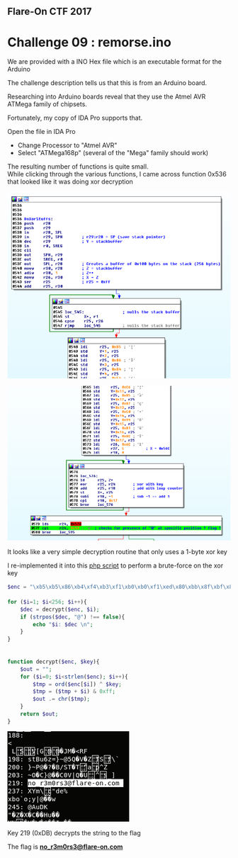 ## Flare-On CTF 2017
# Challenge 09 : remorse.ino

We are provided with a INO Hex file which is an executable format for the Arduino

The challenge description tells us that this is from an Arduino board.

Researching into Arduino boards reveal that they use the Atmel AVR ATMega family of chipsets.

Fortunately, my copy of IDA Pro supports that.

Open the file in IDA Pro
- Change Processor to "Atmel AVR"
- Select "ATMega168p" (several of the "Mega" family should work)

The resulting number of functions is quite small.  
While clicking through the various functions, I came across function 0x536 that looked like it was doing xor decryption

![xor1](img/01.png)

![xor2](img/02.png)

It looks like a very simple decryption routine that only uses a 1-byte xor key

I re-implemented it into this [php script](soln.php) to perform a brute-force on the xor key

```php
$enc = "\xb5\xb5\x86\xb4\xf4\xb3\xf1\xb0\xb0\xf1\xed\x80\xbb\x8f\xbf\x8d\xc6\x85\x87\xc0\x94\x81\x8c";

for ($i=1; $i<256; $i++){
	$dec = decrypt($enc, $i);
	if (strpos($dec, "@") !== false){
		echo "$i: $dec \n";
	}
}


function decrypt($enc, $key){
	$out = "";
	for ($i=0; $i<strlen($enc); $i++){
		$tmp = ord($enc[$i]) ^ $key;
		$tmp = ($tmp + $i) & 0xff;
		$out .= chr($tmp);
	}
	return $out;
}
```

![flag](img/03.png)

Key 219 (0xDB) decrypts the string to the flag

The flag is **no_r3m0rs3@flare-on.com**